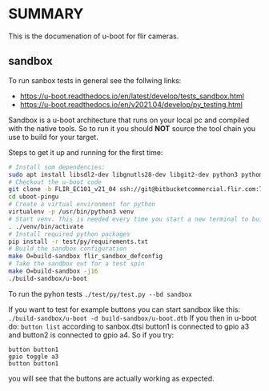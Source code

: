 SUMMARY
=======

This is the documenation of u-boot for flir cameras.

sandbox
-------

To run sanbox tests in general see the follwing links:

* <https://u-boot.readthedocs.io/en/latest/develop/tests_sandbox.html>
* <https://u-boot.readthedocs.io/en/v2021.04/develop/py_testing.html>

Sandbox is a u-boot architecture that runs on your local pc and compiled
with the native tools. So to run it you should **NOT** source the tool chain you use to build for your target.

Steps to get it up and running for the first time:

```bash
# Install som dependencies:
sudo apt install libsdl2-dev libgnutls28-dev libgit2-dev python3 python3-virtualenv
# Checkout the u-boot code
git clone -b FLIR_EC101_v21_04 ssh://git@bitbucketcommercial.flir.com:7999/camos/uboot-pingu.git
cd uboot-pingu
# Create a virtual environment for python
virtualenv -p /usr/bin/python3 venv
# Start venv. This is needed every time you start a new terminal to build from.
. ./venv/bin/activate
# Install required python packages
pip install -r test/py/requirements.txt
# Build the sandbox configuration
make O=build-sandbox flir_sandbox_defconfig
# Take the sandbox out for a test spin
make O=build-sandbox -j16
./build-sandbox/u-boot
```

To run the pyhon tests
`./test/py/test.py --bd sandbox`

If you want to test for example buttons you can start sandbox like this:
`./build-sandbox/u-boot -d build-sandbox/u-boot.dtb`
If you then in u-boot do:
`button list`
according to sanbox.dtsi button1 is connected to gpio a3 and button2 is connected to gpio a4. So if you try:
```
button button1
gpio toggle a3
button button1
```
you will see that the buttons are actually working as expected.